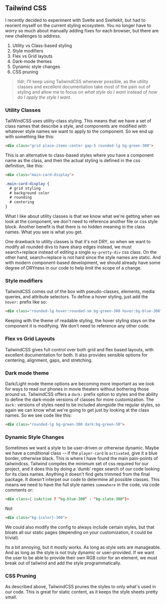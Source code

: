## Tailwind CSS

I recently decided to experiment with Svelte and Sveltekit, but had to
reorient myself on the current styling ecosystem. You no longer have to worry
so much about manually adding fixes for each browser, but there are new 
challenges to address.
1. Utility vs Class-based styling
2. Style modifiers
3. Flex vs Grid layouts
4. Dark-mode themes
5. Dynamic style changes
6. CSS pruning

> tldr; I'll keep using TailwindCSS whenever possible, as the utility classes and excellent
documentation take most of the pain out of styling and allow me to focus on _what style
do I want_ instead of _how do I apply the style I want_.

### Utility Classes
TailWindCSS uses utility-class styling. This means that we have a set of class names
that describe a style, and components are modified with whatever style names we
want to apply to the component. So we end up with something like this:
```html
<div class="grid place-items-center gap-5 rounded-lg bg-green-300"> 
```

This is an alternative to class-based styles where you have a component name
as the class, and then the actual styling is defined in the css definition, like
this:
```html
<div class="main-card-display">
```
```css
.main-card-display {
  # grid styling
  # background color
  # rounding
  # centering
}
```

What I like about utility classes is that we know what we're getting
when we look at the component, we don't need to reference another file
or css style block. Another benefit is that there is no hidden meaning
in the class names. What you see is what you get.

One drawback to utility classes is that it's not DRY, so when we
want to modify all rounded divs to have sharp edges instead, we must
search+replace instead of editing a single `my-pretty-div` css class. On
the other hand, search+replace is not hard since the style names are static. And
with modern component-based development, we should already have some degree of DRYness
in our code to help limit the scope of a change.

### Style modifiers
TailwindCSS comes out of the box with pseudo-classes, elements, media queries, 
and attribute selectors. To define a hover styling, just add the `hover:` prefix like so:
```html
<div class="rounded-lg hover:rounded-sm bg-green-300 hover:bg-blue-300">
```
Keeping with the theme of readable styling, the hover styling stays on the
component it is modifying. We don't need to reference any other code.

### Flex vs Grid Layouts
TailwindCSS gives full control over both grid and flex based layouts, with
excellent documentation for both. It also provides sensible options for centering,
alignment, gaps, and stretching.

### Dark mode theme
Dark/Light mode theme options are becoming more important as we look for ways
to read our phones in movie theaters without bothering those around us.
TailwindCSS offers a `dark:` prefix option to styles and the ability to
define the dark-mode versions of classes for more customization. The `dark:` versions of styles need to be included
alongside the regular styles, so again we can know what we're going to get
just by looking at the class names. So we see code like this:
```html
<div class="rounded-lg bg-green-300 dark:bg-green-50">
```

### Dynamic Style Changes
Sometimes we want a style to be user-driven or otherwise dynamic. Maybe we
have a conditional class -- if the `player-card` is `activated`, give it a 
blue border, otherwise black. This is where I have found the main pain-points
of tailwindcss. Tailwind compiles the minimum set of css required for our project,
and it does this by doing a 'dumb' regex search of our code looking for its
class names. Anything it doesn't find gets trimmed from the final package. It
doesn't interpet our code to determine all possible classes. This means 
we need to have the full style names `somewhere` in the code, via code comments or:
```html
<div class={ isActive ? "bg-blue-300" : "bg-slate-300"}>
```

Not
```html
<div class="bg-{color}-300">
```
We could also modify the config to always include certain styles, but that bloats
all our static pages (depending on your customization, it could be trivial).

Its a bit annoying, but it mostly works. As long as style sets are manageable. And
as long as the style is not truly dynamic or user-provided. If we want the
user to be able to provide their own RGB color for an element, we must break out
of tailwind and add the style programmatically.

### CSS Pruning
As described above, TailwindCSS prunes the styles to only what's used in our code.
This is great for static content, as it keeps the style sheets pretty small.

